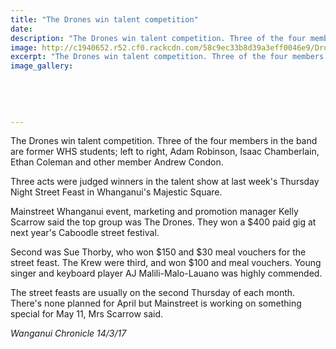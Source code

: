 ```yaml
---
title: "The Drones win talent competition"
date: 
description: "The Drones win talent competition. Three of the four members in the band are former WHS students; left to right, Adam Robinson, Isaac Chamberlain, Ethan Coleman and other member Andrew Condon..."
image: http://c1940652.r52.cf0.rackcdn.com/58c9ec33b8d39a3eff0046e9/Drones-win-WU-Majestic-Square-Chron-14-March.jpg
excerpt: "The Drones win talent competition. Three of the four members in the band are former WHS students; left to right, Adam Robinson, Isaac Chamberlain, Ethan Coleman and other member Andrew Condon."
image_gallery:
    
    
    
    
    
---
```


<p>The Drones win talent competition. Three of the four members in the band are former WHS students; left to right, Adam Robinson, Isaac Chamberlain, Ethan Coleman and other member Andrew Condon.</p>
<p>Three acts were judged winners in the talent show at last week's Thursday Night Street Feast in Whanganui's Majestic Square.</p>
<p>Mainstreet Whanganui event, marketing and promotion manager Kelly Scarrow said the top group was The Drones. They won a $400 paid gig at next year's Caboodle street festival.</p>
<p>Second was Sue Thorby, who won $150 and $30 meal vouchers for the street feast. The Krew were third, and won $100 and meal vouchers. Young singer and keyboard player AJ Malili-Malo-Lauano was highly commended.</p>
<p>The street feasts are usually on the second Thursday of each month. There's none planned for April but Mainstreet is working on something special for May 11, Mrs Scarrow said.</p>
<p><em>Wanganui Chronicle 14/3/17</em></p>

